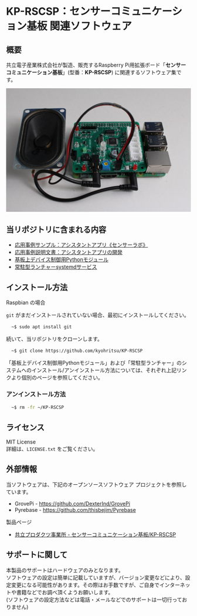 # KP-RSCSP：センサーコミュニケーション基板 関連ソフトウェア

## 概要

共立電子産業株式会社が製造、販売するRaspberry Pi用拡張ボード「**センサーコミュニケーション基板**」(型番：**KP-RSCSP**) に関連するソフトウェア集です。

![基板写真](https://raw.githubusercontent.com/kyohritsu/KP-RSCSP/master/docs/assets/board.jpg)

## 当リポジトリに含まれる内容
  - [応用事例サンプル：アシスタントアプリ《センサーラボ》](https://github.com/kyohritsu/KP-RSCSP/tree/master/sensorlab)
  - [応用事例説明文書：アシスタントアプリの開発](https://github.com/kyohritsu/KP-RSCSP/tree/master/docs)
  - [基板上デバイス制御用Pythonモジュール](https://github.com/kyohritsu/KP-RSCSP/tree/master/onboard)
  - [常駐型ランチャーsystemdサービス](https://github.com/kyohritsu/KP-RSCSP/tree/master/service)

## インストール方法

Raspbian の場合

`git` がまだインストールされていない場合、最初にインストールしてください。

```sh
  ~$ sudo apt install git
```

続いて、当リポジトリをクローンします。

```sh
  ~$ git clone https://github.com/kyohritsu/KP-RSCSP
```

「基板上デバイス制御用Pythonモジュール」および「常駐型ランチャー」のシステムへのインストール/アンインストール方法については、それぞれ上記リンクより個別のページを参照してください。

### アンインストール方法

```sh
  ~$ rm -fr ~/KP-RSCSP
```

## ライセンス

MIT License  
詳細は、`LICENSE.txt` をご覧ください。

## 外部情報

当ソフトウェアは、下記のオープンソースソフトウェア プロジェクトを参照しています。
  - GrovePi - https://github.com/DexterInd/GrovePi
  - Pyrebase - https://github.com/thisbejim/Pyrebase

製品ページ

  - [共立プロダクツ事業所 - センサーコミュニケーション基板/KP-RSCSP](http://prod.kyohritsu.com/KP-RSCSP.html)

## サポートに関して

本製品のサポートはハードウェアのみとなります。  
ソフトウェアの設定は簡単に記載していますが、バージョン変更などにより、設定変更になる可能性があります。その際はお手数ですが、ご自身でインターネットや書籍などでお調べ頂くようお願いします。  
(ソフトウェアの設定方法などは電話・メールなどでのサポートは一切行っておりません)
